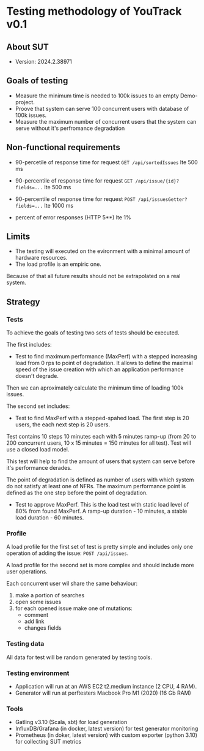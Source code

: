 # Testing methodology of YouTrack v0.1

## About SUT

- Version: 2024.2.38971

## Goals of testing

- Measure the minimum time is needed to 100k issues to an empty Demo-project.
- Proove that system can serve 100 concurrent users with database of 100k issues.
- Measure the maximum number of concurrent users that the system can serve without it's perfromance degradation

## Non-functional requirements

- 90-percetile of response time for request `GET /api/sortedIssues` lte 500 ms

- 90-percentile of response time for request `GET /api/issue/{id}?fields=...` lte 500 ms

- 90-percentile of response time for request `POST /api/issuesGetter?fields=...` lte 1000 ms

- percent of error responses (HTTP 5**) lte 1%

## Limits

- The testing will executed on the evironment with a minimal amount of hardware resources.
- The load profile is an empiric one.

Because of that all future results should not be extrapolated on a real system.

## Strategy

### Tests

To achieve the goals of testing two sets of tests should be executed.

The first includes:

- Test to find maximum performance (MaxPerf) with a stepped increasing load from 0 rps to point of degradation. It allows to define the maximal speed of the issue creation with which an application performance doesn't degrade.

 Then we can aproximately calculate the minimum time of loading 100k issues.

The second set includes:

- Test to find MaxPerf with a stepped-spahed load. The first step is 20 users, the each next step is 20 users.

 Test contains 10 steps 10 minutes each with 5 minutes ramp-up (from 20 to 200 concurrent users, 10 x 15 minutes = 150 minutes for all test). Test will use a closed load model.

  This test will help to find the amount of users that system can serve before it's performance derades.

 The point of degradation is defined as number of users with which system do not satisfy at least one of NFRs. The maximum performance point is defined as the one step before the point of degradation.

- Test to approve MaxPerf. This is the load test with static load level of 80% from found MaxPerf. A ramp-up duration - 10 minutes, a stable load duration - 60 minutes.

### Profile

A load profile for the first set of test is pretty simple and includes only one operation of adding the issue: `POST /api/issues`.

A load profile for the second set is more complex and should include more user operations.

Each concurrent user wil share the same behaviour:

1. make a portion of searches
2. open some issues
3. for each opened issue make one of mutations:
   - comment
   - add link
   - changes fields

### Testing data

All data for test will be random generated by testing tools.

### Testing environment

- Application will run at an AWS EC2 t2.medium instance (2 CPU, 4 RAM).
- Generator will run at perftesters Macbook Pro M1 (2020) (16 Gb RAM)

### Tools

- Gatling v3.10 (Scala, sbt)  for load generation
- InfluxDB/Grafana (in docker, latest version) for test generator monitoring
- Prometheus (in doker, latest version) with custom exporter (python 3.10) for collecting SUT metrics
